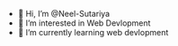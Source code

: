 - 👋 Hi, I’m @Neel-Sutariya
- 👀 I’m interested in Web Devlopment
- 🌱 I’m currently learning web devlopment

<!---
Neel-Sutariya/Neel-Sutariya is a ✨ special ✨ repository because its `README.md` (this file) appears on your GitHub profile.
You can click the Preview link to take a look at your changes.
--->
